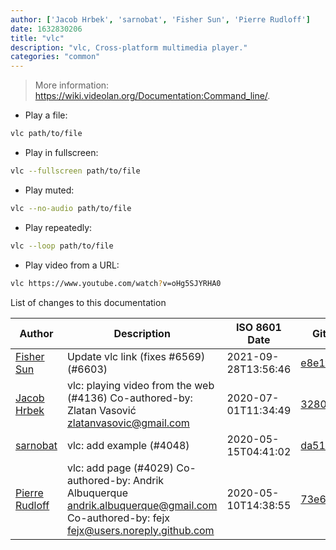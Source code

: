 ```yaml
---
author: ['Jacob Hrbek', 'sarnobat', 'Fisher Sun', 'Pierre Rudloff']
date: 1632830206
title: "vlc"
description: "vlc, Cross-platform multimedia player."
categories: "common"
---
```

> More information: <https://wiki.videolan.org/Documentation:Command_line/>.

- Play a file:

```bash
vlc path/to/file
```

- Play in fullscreen:

```bash
vlc --fullscreen path/to/file
```

- Play muted:

```bash
vlc --no-audio path/to/file
```

- Play repeatedly:

```bash
vlc --loop path/to/file
```

- Play video from a URL:

```bash
vlc https://www.youtube.com/watch?v=oHg5SJYRHA0
```
List of changes to this documentation


Author | Description | ISO 8601 Date | GitHub link
------|-----|-----|-----
[Fisher Sun](mailto:fisher521.fs@gmail.com) | Update vlc link (fixes #6569) (#6603) | 2021-09-28T13:56:46 | [e8e1fa3c4872](https://github.com/tldr-pages/tldr/commit/e8e1fa3c48726e1ba8fd11035157760c9fbefd81)
[Jacob Hrbek](mailto:kreyren@rixotstudio.cz) | vlc: playing video from the web (#4136) Co-authored-by: Zlatan Vasović <zlatanvasovic@gmail.com> | 2020-07-01T11:34:49 | [32808020345b](https://github.com/tldr-pages/tldr/commit/32808020345b16c2138cf2469c94f82ea51a514c)
[sarnobat](mailto:ss401533@gmail.com) | vlc: add example (#4048) | 2020-05-15T04:41:02 | [da514cb6f745](https://github.com/tldr-pages/tldr/commit/da514cb6f745eea2648314b9c12183eb91a908ef)
[Pierre Rudloff](mailto:contact@rudloff.pro) | vlc: add page (#4029) Co-authored-by: Andrik Albuquerque <andrik.albuquerque@gmail.com> Co-authored-by: fejx <fejx@users.noreply.github.com> | 2020-05-10T14:38:55 | [73e6c5127b28](https://github.com/tldr-pages/tldr/commit/73e6c5127b28a7feee1bb09af9f94fe780687821)

